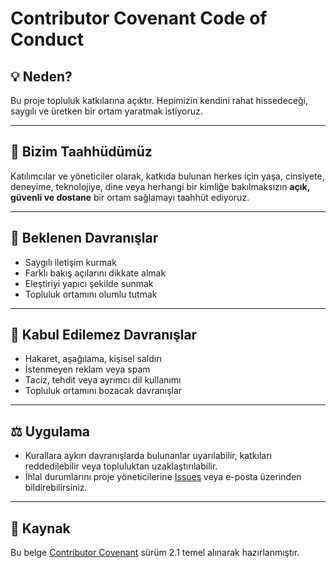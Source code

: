 # Contributor Covenant Code of Conduct

## 💡 Neden?
Bu proje topluluk katkılarına açıktır. Hepimizin kendini rahat hissedeceği, saygılı ve üretken bir ortam yaratmak istiyoruz.

---

## 🤝 Bizim Taahhüdümüz
Katılımcılar ve yöneticiler olarak, katkıda bulunan herkes için yaşa, cinsiyete, deneyime, teknolojiye, dine veya herhangi bir kimliğe bakılmaksızın **açık, güvenli ve dostane** bir ortam sağlamayı taahhüt ediyoruz.

---

## 📌 Beklenen Davranışlar
- Saygılı iletişim kurmak
- Farklı bakış açılarını dikkate almak
- Eleştiriyi yapıcı şekilde sunmak
- Topluluk ortamını olumlu tutmak

---

## 🚫 Kabul Edilemez Davranışlar
- Hakaret, aşağılama, kişisel saldırı
- İstenmeyen reklam veya spam
- Taciz, tehdit veya ayrımcı dil kullanımı
- Topluluk ortamını bozacak davranışlar

---

## ⚖️ Uygulama
- Kurallara aykırı davranışlarda bulunanlar uyarılabilir, katkıları reddedilebilir veya topluluktan uzaklaştırılabilir.
- İhlal durumlarını proje yöneticilerine [Issues](../../issues) veya e-posta üzerinden bildirebilirsiniz.

---

## 📜 Kaynak
Bu belge [Contributor Covenant](https://www.contributor-covenant.org/version/2/1/code_of_conduct/) sürüm 2.1 temel alınarak hazırlanmıştır.
